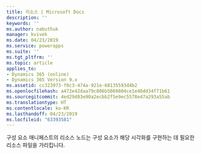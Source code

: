 ```yaml
---
title: 리소스 | Microsoft Docs
description: ''
keywords: ''
ms.author: nabuthuk
manager: kvivek
ms.date: 04/23/2019
ms.service: powerapps
ms.suite: ''
ms.tgt_pltfrm: ''
ms.topic: article
applies_to:
- Dynamics 365 (online)
- Dynamics 365 Version 9.x
ms.assetid: cc323973-f0c3-474a-921e-68135593d4b2
ms.openlocfilehash: a472e42daa79c806b5069804ce1e48dd34f71b61
ms.sourcegitcommit: 4ed29d83e90a2ecbb2f5e9ec5578e47a293a55ab
ms.translationtype: HT
ms.contentlocale: ko-KR
ms.lasthandoff: 04/23/2019
ms.locfileid: "63393581"
---
```

구성 요소 매니페스트의 리소스 노드는 구성 요소가 해당 시각화를 구현하는 데 필요한 리소스 파일을 가리킵니다.
